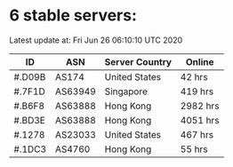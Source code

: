 # 6 stable servers:

Latest update at: Fri Jun 26 06:10:10 UTC 2020

| ID | ASN | Server Country | Online |
| -- | --- | -------------- | ------ |
| #.D09B | AS174 | United States | 42 hrs |
| #.7F1D | AS63949 | Singapore | 419 hrs |
| #.B6F8 | AS63888 | Hong Kong | 2982 hrs |
| #.BD3E | AS63888 | Hong Kong | 4051 hrs |
| #.1278 | AS23033 | United States | 467 hrs |
| #.1DC3 | AS4760 | Hong Kong | 55 hrs |

